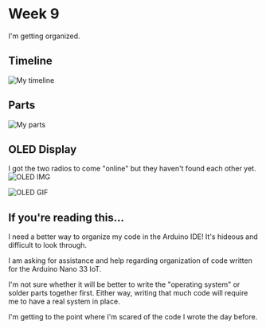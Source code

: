 # Week 9
I'm getting organized.


## Timeline
![My timeline](https://enderversing.github.io/itp-blog/assets/img/week9/timeline.png)
## Parts
![My parts](https://enderversing.github.io/itp-blog/assets/img/week9/parts.png)

## OLED Display

I got the two radios to come "online" but they haven't found each other yet.
![OLED IMG](https://enderversing.github.io/itp-blog/assets/img/week9/radio_oled.jpg)

![OLED GIF](https://enderversing.github.io/itp-blog/assets/img/week9/radio_oled.gif)

## If you're reading this...

I need a better way to organize my code in the Arduino IDE! It's hideous and difficult to look through.

I am asking for assistance and help regarding organization of code written for the Arduino Nano 33 IoT.

I'm not sure whether it will be better to write the "operating system" or solder parts together first. Either way, writing that much code will require me to have a real system in place.

I'm getting to the point where I'm scared of the code I wrote the day before.
